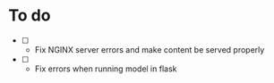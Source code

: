# To do 

- [ ] - Fix NGINX server errors and make content be served properly
- [ ] - Fix errors when running model in flask
